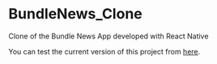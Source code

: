 # BundleNews_Clone
Clone of the Bundle News App developed with React Native

You can test the current version of this project from [here](https://expo.dev/@ahmetfeyzi/bundleClone).
